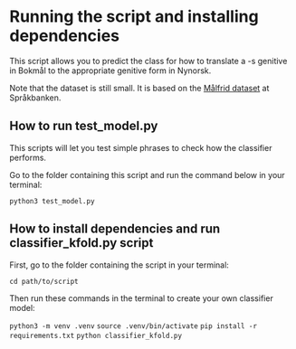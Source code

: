 # Running the script and installing dependencies

This script allows you to predict the class for how to translate a -s genitive in Bokmål to the appropriate genitive form in Nynorsk. 

Note that the dataset is still small. It is based on the [Målfrid dataset](https://www.nb.no/sprakbanken/ressurskatalog/oai-nb-no-sbr-78/) at Språkbanken.

## How to run test_model.py

This scripts will let you test simple phrases to check how the classifier performs.

Go to the folder containing this script and run the command below in your terminal:

`python3 test_model.py`


## How to install dependencies and run classifier_kfold.py script

First, go to the folder containing the script in your terminal:

`cd path/to/script`

Then run these commands in the terminal to create your own classifier model:

`python3 -m venv .venv`
`source .venv/bin/activate`
`pip install -r requirements.txt`
`python classifier_kfold.py`